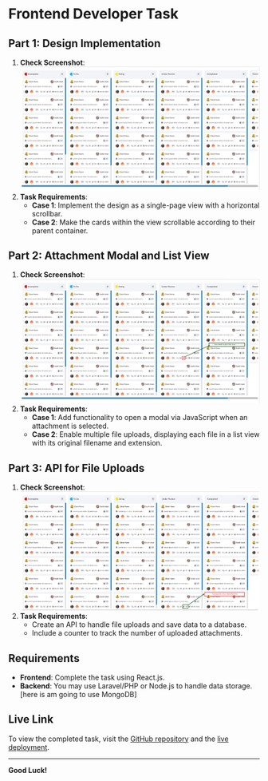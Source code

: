 # Frontend Developer Task

## Part 1: Design Implementation
1. **Check Screenshot**: ![Local Screenshot](./Task%20Notes/Taks%201.webp)
2. **Task Requirements**:
   - **Case 1**: Implement the design as a single-page view with a horizontal scrollbar.
   - **Case 2**: Make the cards within the view scrollable according to their parent container.

## Part 2: Attachment Modal and List View
1. **Check Screenshot**: ![Local Screenshot](./Task%20Notes/Taks%202.webp)
2. **Task Requirements**:
   - **Case 1**: Add functionality to open a modal via JavaScript when an attachment is selected.
   - **Case 2**: Enable multiple file uploads, displaying each file in a list view with its original filename and extension.

## Part 3: API for File Uploads
1. **Check Screenshot**: ![Local Screenshot](./Task%20Notes/Taks%203.webp)
2. **Task Requirements**:
   - Create an API to handle file uploads and save data to a database.
   - Include a counter to track the number of uploaded attachments.

## Requirements
- **Frontend**: Complete the task using React.js.
- **Backend**: You may use Laravel/PHP or Node.js to handle data storage.[here is am going to use MongoDB]


## Live Link
To view the completed task, visit the [GitHub repository](https://github.com/eng-musamolla/Task-for-Frontend-Developer-2) and the [live deployment](https://github.com/eng-musamolla/Task-for-Frontend-Developer-2).

---

**Good Luck!**
